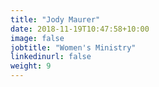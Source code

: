 ```yaml
---
title: "Jody Maurer"
date: 2018-11-19T10:47:58+10:00
image: false
jobtitle: "Women's Ministry"
linkedinurl: false
weight: 9
---
```


